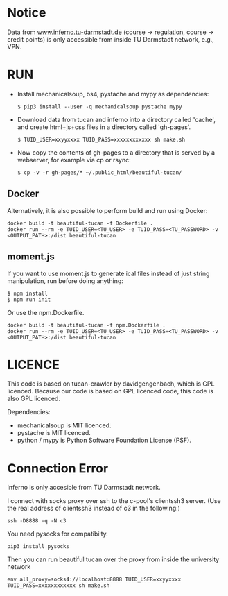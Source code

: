 # Notice

Data from www.inferno.tu-darmstadt.de (course -> regulation, course -> credit points) is only accessible from inside TU Darmstadt network, e.g., VPN.

# RUN

 *  Install mechanicalsoup, bs4, pystache and mypy as dependencies:

    ~~~
    $ pip3 install --user -q mechanicalsoup pystache mypy
    ~~~

 *  Download data from tucan and inferno into a directory called 'cache', and
    create html+js+css files in a directory called 'gh-pages'.

    ~~~
    $ TUID_USER=xxyyxxxx TUID_PASS=xxxxxxxxxxxx sh make.sh
    ~~~

 *  Now copy the contents of gh-pages to a directory that is served by a webserver,
    for example via cp or rsync:

    ~~~
    $ cp -v -r gh-pages/* ~/.public_html/beautiful-tucan/
    ~~~

## Docker

Alternatively, it is also possible to perform build and run using Docker:

~~~
docker build -t beautiful-tucan -f Dockerfile .
docker run --rm -e TUID_USER=<TU_USER> -e TUID_PASS=<TU_PASSWORD> -v <OUTPUT_PATH>:/dist beautiful-tucan
~~~

## moment.js
If you want to use moment.js to generate ical files instead of just string manipulation,
run before doing anything:

~~~
$ npm install
$ npm run init
~~~

Or use the npm.Dockerfile.

~~~
docker build -t beautiful-tucan -f npm.Dockerfile .
docker run --rm -e TUID_USER=<TU_USER> -e TUID_PASS=<TU_PASSWORD> -v <OUTPUT_PATH>:/dist beautiful-tucan
~~~


# LICENCE

This code is based on tucan-crawler by davidgengenbach, which is GPL licenced.
Because our code is based on GPL licenced code, this code is also GPL licenced.

Dependencies:
* mechanicalsoup is MIT licenced.
* pystache is MIT licenced.
* python / mypy is Python Software Foundation License (PSF).


# Connection Error

Inferno is only accesible from TU Darmstadt network.

I connect with socks proxy over ssh to the c-pool's clientssh3 server.
(Use the real address of clientssh3 instead of c3 in the following:)

~~~
ssh -D8888 -q -N c3
~~~

You need pysocks for compatibilty.

~~~
pip3 install pysocks
~~~

Then you can run beautiful tucan over the proxy from inside the university network

~~~
env all_proxy=socks4://localhost:8888 TUID_USER=xxyyxxxx TUID_PASS=xxxxxxxxxxxx sh make.sh
~~~

